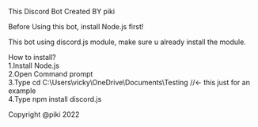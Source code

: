 This Discord Bot Created BY piki

Before Using this bot, install Node.js first!

This bot using discord.js module, make sure u already install the module.

How to install?<br>
1.Install Node.js<br>
2.Open Command prompt<br>
3.Type cd C:\Users\vicky\OneDrive\Documents\Testing //<- this just for an example<br>
4.Type npm install discord.js<br>

Copyright @piki 2022
